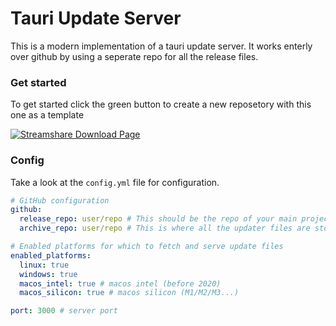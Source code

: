 # Tauri Update Server
This is a modern implementation of a tauri update server. It works enterly over github by using a seperate repo for all the release files.

### Get started
To get started click the green button to create a new reposetory with this one as a template

<a href="https://github.com/new?template_name=tauri-update-server&template_owner=0PandaDEV">
  <img src="https://github.com/user-attachments/assets/c63cbd4c-9152-4b6f-9edc-15e78beb4c66" alt="Streamshare Download Page">
</a>

### Config
Take a look at the `config.yml` file for configuration.

```yml
# GitHub configuration
github:
  release_repo: user/repo # This should be the repo of your main project)
  archive_repo: user/repo # This is where all the updater files are stored e.g. Name-v1.0.0.msi.sig, Name-v1.0.0.msi)

# Enabled platforms for which to fetch and serve update files
enabled_platforms:
  linux: true
  windows: true
  macos_intel: true # macos intel (before 2020)
  macos_silicon: true # macos silicon (M1/M2/M3...)

port: 3000 # server port
```
